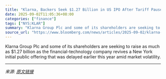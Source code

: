 ```yaml
---
title: "Klarna, Backers Seek $1.27 Billion in US IPO After Tariff Pause"
date: 2025-09-02T11:05:36+08:00
categories: ["finance"]
tags: ["NYS:KLAR"]
summary: "Klarna Group Plc and some of its shareholders are seeking to raise as much as $1.27 billion as the financial-technology company revives a New York initial public offering that was delayed earlier this"
source_url: "https://www.bloomberg.com/news/articles/2025-09-02/klarna-backers-seek-1-27-billion-in-us-ipo-after-tariff-pause"
---
```


Klarna Group Plc and some of its shareholders are seeking to raise as much as $1.27 billion as the financial-technology company revives a New York initial public offering that was delayed earlier this year amid market volatility.

---

*来源: [原文链接](https://www.bloomberg.com/news/articles/2025-09-02/klarna-backers-seek-1-27-billion-in-us-ipo-after-tariff-pause)*
